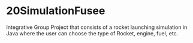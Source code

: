 # 20SimulationFusee
Integrative Group Project that consists of a rocket launching simulation in Java where the user can choose the type of Rocket, engine, fuel, etc.
